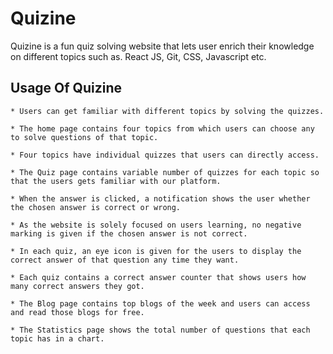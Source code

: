 # Quizine

Quizine is a fun quiz solving website that lets user enrich their knowledge on different topics such as. React JS, Git, CSS, Javascript etc.

## Usage Of Quizine

    * Users can get familiar with different topics by solving the quizzes.

    * The home page contains four topics from which users can choose any to solve questions of that topic.

    * Four topics have individual quizzes that users can directly access. 

    * The Quiz page contains variable number of quizzes for each topic so that the users gets familiar with our platform.

    * When the answer is clicked, a notification shows the user whether the chosen answer is correct or wrong.

    * As the website is solely focused on users learning, no negative marking is given if the chosen answer is not correct.

    * In each quiz, an eye icon is given for the users to display the correct answer of that question any time they want.

    * Each quiz contains a correct answer counter that shows users how many correct answers they got.

    * The Blog page contains top blogs of the week and users can access and read those blogs for free.

    * The Statistics page shows the total number of questions that each topic has in a chart.


